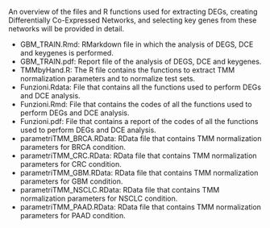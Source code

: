An overview of the files and R functions used for extracting DEGs, creating Differentially Co-Expressed Networks, and selecting key genes from these networks will be provided in detail.

- GBM_TRAIN.Rmd: RMarkdown file in which the analysis of DEGS, DCE and keygenes is performed.
- GBM_TRAIN.pdf: Report file of the analysis of DEGS, DCE and keygenes.
- TMMbyHand.R: The R file contains the functions to extract TMM normalization parameters and to normalize test sets.
- Funzioni.Rdata: File that contains all the functions used to perform DEGs and DCE analysis.
- Funzioni.Rmd: File that contains the codes of all the functions used to perform DEGs and DCE analysis.
- Funzioni.pdf: File that contains a report of the codes of all the functions used to perform DEGs and DCE analysis.
- parametriTMM_BRCA.RData: RData file that contains TMM  normalization parameters for BRCA condition.
- parametriTMM_CRC.RData: RData file that contains TMM  normalization parameters for CRC condition.
- parametriTMM_GBM.RData: RData file that contains TMM  normalization parameters for GBM condition.
- parametriTMM_NSCLC.RData: RData file that contains TMM  normalization parameters for NSCLC condition.
- parametriTMM_PAAD.RData: RData file that contains TMM  normalization parameters for PAAD condition.
  
